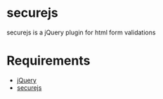 securejs
========

securejs is a jQuery plugin for html form validations

Requirements
==========
<ul>
<li><a href="jquery.com" target="_new">jQuery</a></li>
<li><a href="http://jqueryfx.net" target="_new">securejs</a></li>
</ul>
